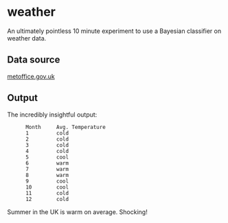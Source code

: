 # weather

An ultimately pointless 10 minute experiment to use a Bayesian classifier on weather data.

## Data source

[metoffice.gov.uk](http://www.metoffice.gov.uk/climate/uk/stationdata/heathrowdata.txt)

## Output

The incredibly insightful output:

          Month     Avg. Temperature
          1         cold
          2         cold
          3         cold
          4         cold
          5         cool
          6         warm
          7         warm
          8         warm
          9         cool
          10        cool
          11        cold
          12        cold

Summer in the UK is warm on average.  Shocking!
